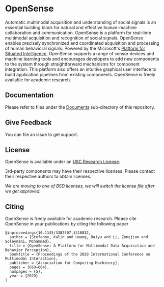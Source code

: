 # OpenSense

Automatic multimodal acquisition and understanding of social signals is an essential building block for natural and effective human-machine collaboration and communication. OpenSense is a platform for real-time multimodal acquisition and recognition of social signals. OpenSense enables precisely synchronized and coordinated acquisition and processing of human behavioral signals. Powered by the Microsoft's [Platform for Situated Intelligence](https://github.com/microsoft/psi), OpenSense supports a range of sensor devices and machine learning tools and encourages developers to add new components to the system through straightforward mechanisms for component integration. This platform also offers an intuitive graphical user interface to build application pipelines from existing components. OpenSense is freely available for academic research.

## Documentation

Please refer to files under the [Documents](Documents) sub-directory of this repository.

## Give Feedback

You can file an issue to get support.

## License

OpenSense is available under an [USC Research License](LICENSE.txt).

3rd-party components may have their respective licenses. Please contact their respective authors to obtain licenses.

*We are moving to one of BSD licenses, we will switch the license file after we get approved.*

## Citing

OpenSense is freely available for academic research. Please cite OpenSense in your publications by citing the following paper

```
@inproceedings{10.1145/3382507.3418832,
  author = {Stefanov, Kalin and Huang, Baiyu and Li, Zongjian and Soleymani, Mohammad},
  title = {OpenSense: A Platform for Multimodal Data Acquisition and Behavior Perception},
  booktitle = {Proceedings of the 2020 International Conference on Multimodal Interaction},
  publisher = {Association for Computing Machinery},
  pages = {660–664},
  numpages = {5},
  year = {2020}
}
```
